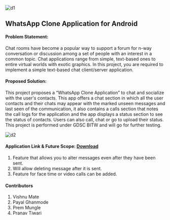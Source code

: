 ![d1](https://user-images.githubusercontent.com/90191768/196046759-ec5ddb01-fd21-42a9-b72d-27cc9c6ac64a.png)


## WhatsApp Clone Application for Android

#### Problem Statement:
Chat rooms have become a popular way to support a forum for n-way conversation or discussion among a set of people with an interest in a common topic. Chat applications range from simple, text-based ones to entire virtual worlds with exotic graphics. In this project, you are required to implement a simple text-based chat client/server application.

#### Proposed Solution:
This project proposes a “WhatsApp Clone Application” to chat and socialize with the user's contacts. This app offers a chat section in which all the user contacts and their chats may appear with the marked unseen messages and last seen of the communication, it also contains a calls section that notes the call logs for the application and the app displays a status section to see the status of contacts. Users can also call, chat or go to upload their status. This project is performed under GDSC BITW and will go for further testing.

![d2](https://user-images.githubusercontent.com/90191768/196047416-2a95bb0b-242f-44d5-8a56-212406740f98.png)

#### Application Link & Future Scope: [Download]([https://www.google.com](https://drive.google.com/file/d/1G25OxIhzGZppKxUgoKWYIvi4ZwBI6fNz/view?usp=sharing))
1. Feature that allows you to alter messages even after they have been sent.
2. Will allow deleting message after it is sent.
3. Feature for face time or video calls can be added.

#### Contributors
1. Vishnu Mate                                           
2. Payal Ghanmode
3. Prem Mungle
4. Pranav Tiwari




